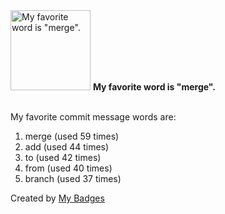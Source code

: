 <img src="https://github.com/my-badges/my-badges/blob/master/src/all-badges/favorite-word/favorite-word.png?raw=true" alt="My favorite word is &quot;merge&quot;." title="My favorite word is &quot;merge&quot;." width="128">
<strong>My favorite word is &quot;merge&quot;.</strong>
<br><br>

My favorite commit message words are:

1. merge (used 59 times)
2. add (used 44 times)
3. to (used 42 times)
4. from (used 40 times)
5. branch (used 37 times)


Created by <a href="https://github.com/my-badges/my-badges">My Badges</a>